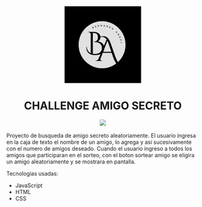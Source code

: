 <div align="center">
  <img src="https://github.com/angel010896/challenge-amigo-secreto/blob/main/assets/logo.png" alt="Logo del proyecto" width="200" />
</div>

<h1 align="center"> CHALLENGE AMIGO SECRETO </h1>

<p align="center">
   <img src="https://img.shields.io/badge/Status-Terminado-blue?style=flat-square">
   </p>

Proyecto de busqueda de amigo secreto aleatoriamente. El usuario ingresa en la caja de texto el nombre de un amigo, lo agrega y asi sucesivamente con el numero de amigos deseado. Cuando el usuario ingreso a todos los amigos que participaran en el sorteo, con el boton sortear amigo se eligira un amigo aleatoriamente y se mostrara en pantalla. 

Tecnologias usadas:
- JavaScript
- HTML
- CSS

